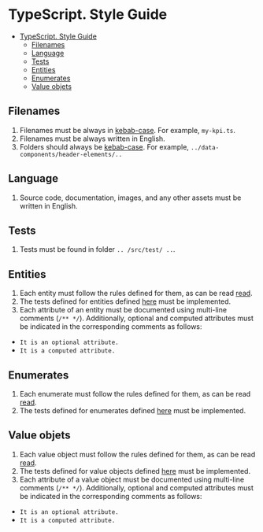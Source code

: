 # TypeScript. Style Guide

- [TypeScript. Style Guide](#typescript-style-guide)
  - [Filenames](#filenames)
  - [Language](#language)
  - [Tests](#tests)
  - [Entities](#entities)
  - [Enumerates](#enumerates)
  - [Value objets](#value-objets)

## Filenames

1. Filenames must be always in [kebab-case](https://developer.mozilla.org/en-US/docs/Glossary/Kebab_case). For example, `my-kpi.ts`.
2. Filenames must be always written in English.
3. Folders should always be [kebab-case](https://developer.mozilla.org/en-US/docs/Glossary/Kebab_case). For example, `../data-components/header-elements/..`

## Language

1. Source code, documentation, images, and any other assets must be written in English.

## Tests

1. Tests must be found in folder `.. /src/test/ ..`.

## Entities

1. Each entity must follow the rules defined for them, as can be read [read](./typescript_entity.md).
2. The tests defined for entities defined [here](./tests_entity.md) must be implemented.
3. Each attribute of an entity must be documented using multi-line comments (`/** */`). Additionally, optional and computed attributes must be indicated in the corresponding comments as follows:
  * `It is an optional attribute.`
  * `It is a computed attribute.`

## Enumerates

1. Each enumerate must follow the rules defined for them, as can be read [read](./typescript_enumerate.md).
2. The tests defined for enumerates defined [here](./tests_enumerate.md) must be implemented.

## Value objets

1. Each value object must follow the rules defined for them, as can be read [read](./typescript_value-object.md).
2. The tests defined for value objects defined [here](./tests_value-object.md) must be implemented.
3. Each attribute of a value object must be documented using multi-line comments (`/** */`). Additionally, optional and computed attributes must be indicated in the corresponding comments as follows:
  * `It is an optional attribute.`
  * `It is a computed attribute.`